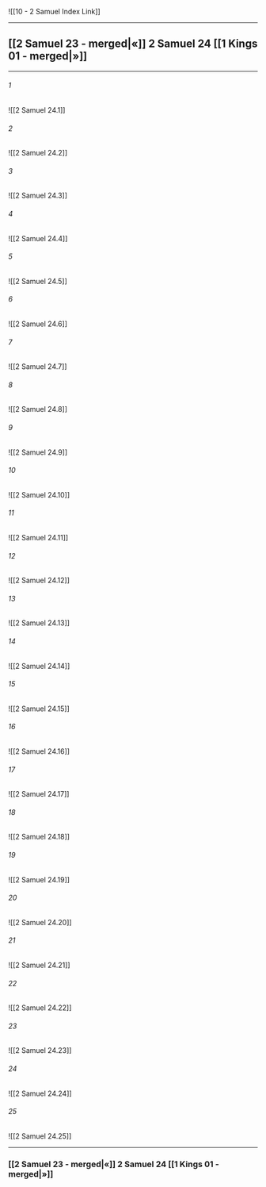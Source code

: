 ![[10 - 2 Samuel Index Link]]

---
##  [[2 Samuel 23 - merged|«]] 2 Samuel 24 [[1 Kings 01 - merged|»]]

---

###### 1
![[2 Samuel 24.1]] 

###### 2
![[2 Samuel 24.2]] 

###### 3
![[2 Samuel 24.3]] 

###### 4
![[2 Samuel 24.4]]

###### 5 
![[2 Samuel 24.5]] 

###### 6
![[2 Samuel 24.6]] 

###### 7
![[2 Samuel 24.7]] 

###### 8
![[2 Samuel 24.8]] 

###### 9
![[2 Samuel 24.9]] 

###### 10
![[2 Samuel 24.10]] 

###### 11
![[2 Samuel 24.11]] 

###### 12
![[2 Samuel 24.12]]

###### 13
![[2 Samuel 24.13]] 

###### 14
![[2 Samuel 24.14]] 

###### 15
![[2 Samuel 24.15]]

###### 16
![[2 Samuel 24.16]] 

###### 17
![[2 Samuel 24.17]]

###### 18
![[2 Samuel 24.18]] 

###### 19
![[2 Samuel 24.19]] 

###### 20
![[2 Samuel 24.20]]

###### 21
![[2 Samuel 24.21]] 

###### 22
![[2 Samuel 24.22]] 

###### 23
![[2 Samuel 24.23]]

###### 24
![[2 Samuel 24.24]] 

###### 25
![[2 Samuel 24.25]]


---
###  [[2 Samuel 23 - merged|«]] 2 Samuel 24 [[1 Kings 01 - merged|»]]